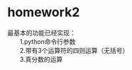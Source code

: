 # homework2
最基本的功能已经实现：  
&emsp;&emsp;1.python命令行参数  
&emsp;&emsp;2.带有3个运算符的四则运算（无括号）  
&emsp;&emsp;3.真分数的运算
